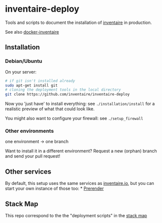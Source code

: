 # inventaire-deploy

Tools and scripts to document the installation of [inventaire](https://github.com/inventaire/inventaire) in production.

See also [docker-inventaire](https://github.com/inventaire/docker-inventaire)

## Installation

### Debian/Ubuntu

On your server:
```sh
# if git isn't installed already
sudo apt-get install git
# cloning the deployment tools in the local directory
git clone https://github.com/inventaire/inventaire-deploy
```

Now you 'just have' to install everything: see `./installation/install` for a realistic preview of what that could look like.

You might also want to configure your firewall: see `./setup_firewall`

### Other environments
one environment -> one branch

Want to install it in a different environment? Request a new (orphan) branch and send your pull request!

## Other services

By default, this setup uses the same services as [inventaire.io](https://inventaire.io), but you can start your own instance of those too:
* [Prerender](https://github.com/inventaire/prerender)

## Stack Map
This repo correspond to the the "deployment scripts" in the [stack map](https://inventaire.github.io/stack/)

